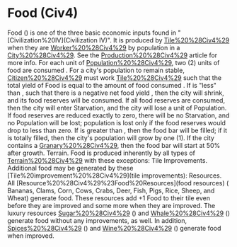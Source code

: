 # Food (Civ4)

Food () is one of the three basic economic inputs found in "[Civilization%20IV](Civilization IV)". It is produced by [Tile%20%28Civ4%29](tiles) when they are [Worker%20%28Civ4%29](worked) by population in a [City%20%28Civ4%29](city). See the [Production%20%28Civ4%29](Production) article for more info.
For each unit of [Population%20%28Civ4%29](Population), two (2) units of food are consumed . For a city's population to remain stable, [Citizen%20%28Civ4%29](Citizens) must work [Tile%20%28Civ4%29](tiles) such that the total yield of Food is equal to the amount of food consumed .
If is "less" than , such that there is a negative net food yield , then the city will shrink, and its food reserves will be consumed. If all food reserves are consumed, then the city will enter Starvation, and the city will lose a unit of Population. If food reserves are reduced exactly to zero, there will be no Starvation, and no Population will be lost; population is lost only if the food reserves would drop to less than zero.
If is greater than , then the food bar will be filled; if it is totally filled, then the city's population will grow by one (1). If the city contains a [Granary%20%28Civ4%29](Granary), then the food bar will start at 50% after growth.
Terrain.
Food is produced inherently by all types of [Terrain%20%28Civ4%29](terrain) with these exceptions:
Tile Improvements.
Additional food may be generated by these [Tile%20improvement%20%28Civ4%29](tile improvements):
Resources.
All [Resource%20%28Civ4%29%23Food%20Resources](food resources) ( Bananas, Clams, Corn, Cows, Crabs, Deer, Fish, Pigs, Rice, Sheep, and Wheat) generate food. These resources add +1 Food to their tile even before they are improved and some more when they are improved. The luxury resources [Sugar%20%28Civ4%29](Sugar) () and [Whale%20%28Civ4%29](Whales) () generate food without any improvements, as well. In addition, [Spices%20%28Civ4%29](Spices) () and [Wine%20%28Civ4%29](Wine) () generate food when improved.